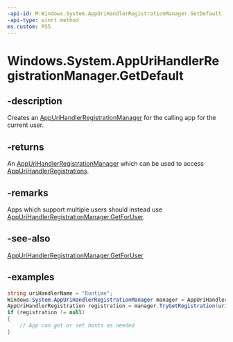 ```yaml
---
-api-id: M:Windows.System.AppUriHandlerRegistrationManager.GetDefault
-api-type: winrt method
ms.custom: RS5
---
```


<!-- Method syntax.
public AppUriHandlerRegistrationManager AppUriHandlerRegistrationManager.GetDefault()
-->

# Windows.System.AppUriHandlerRegistrationManager.GetDefault

## -description
Creates an [AppUriHandlerRegistrationManager](AppUriHandlerRegistrationManager.md) for the calling app for the current user.

## -returns
An [AppUriHandlerRegistrationManager](AppUriHandlerRegistrationManager.md) which can be used to access [AppUriHandlerRegistrations](appurihandlerregistration.md).

## -remarks
Apps which support multiple users should instead use [AppUriHandlerRegistrationManager.GetForUser](appurihandlerregistrationmanager_getforuser_2058550280.md).

## -see-also
[AppUriHandlerRegistrationManager.GetForUser](appurihandlerregistrationmanager_getforuser_2058550280.md)

## -examples
```csharp
string uriHandlerName = "Runtime"; 
Windows.System.AppUriHandlerRegistrationManager manager = AppUriHandlerRegistrationManager.GetDefault(); // Or GetForUser() for multi user-aware apps. 
AppUriHandlerRegistration registration = manager.TryGetRegistration(uriHandlerName);
if (registration != null)
{
    // App can get or set hosts as needed
}
```
